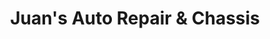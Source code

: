 ---
title: "Juan's Auto Repair & Chassis"
url: /houston/juans-auto-repair-und-chassis/
shop: Autowerkstatt
---
